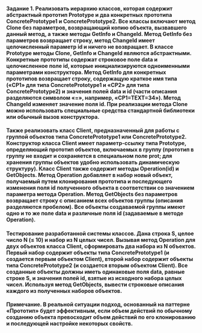 #### Задание 1. Реализовать иерархию классов, которая содержит абстрактный прототип Prototype и два конкретных прототипа ConcretePrototype1 и ConcretePrototype2. Все классы включают метод Clone без параметров, возвращающий копию объекта, вызвавшего данный метод, а также методы GetInfo и ChangeId. Метод GetInfo без параметров возвращает строку, метод ChangeId имеет целочисленный параметр id и ничего не возвращает. В классе Prototype методы Clone, GetInfo и ChangeId являются абстрактными. Конкретные прототипы содержат строковое поле data и целочисленное поле id, которые инициализируются одноименными параметрами конструктора. Метод GetInfo для конкретных прототипов возвращает строку, содержащую краткое имя типа («CP1» для типа ConcretePrototype1 и «CP2» для типа ConcretePrototype2) и значения полей data и id (части описания разделяются символом «=», например, «CP1=TEXT=34»). Метод ChangeId изменяет значение поля id. При реализации метода Clone можно использовать специальные средства стандартной библиотеки или обычный вызов конструктора.

#### Также реализовать класс Client, предназначенный для работы с группой объектов типа ConcretePrototype1 или ConcretePrototype2. Конструктор класса Client имеет параметр-ссылку типа Prototype, определяющий прототип объектов, включаемых в группу (прототип в группу не входит и сохраняется в специальном поле prot; для хранения группы объектов удобно использовать динамическую структуру). Класс Client также содержит методы Operation(id) и GetObjects. Метод Operation добавляет в набор новый объект, получаемый путем клонирования прототипа и последующего изменения поля id полученного объекта в соответствии со значением параметра метода Operation. Метод GetObjects без параметров возвращает строку с описанием всех объектов группы (описания разделяются пробелом). Все объекты создаваемой группы имеют одно и то же поле data и различные поля id (задаваемые в методе Operation).

#### Тестирование разработанной системы классов. Дана строка S, целое число N (≤ 10) и набор из N целых чисел. Вызывая метод Operation для двух объектов класса Client, сформировать два набора из N объектов. Первый набор содержит объекты типа ConcretePrototype1 (и создается первым объектом Client), второй набор содержит объекты типа ConcretePrototype2 (и создается вторым объектом Client). Все созданные объекты должны иметь одинаковые поля data, равные строке S, и значения полей id, взятые из исходного набора целых чисел. Используя метод GetObjects, вывести строковые описания каждого из полученных наборов объектов.

#### Примечание. В реальной ситуации подход, основанный на паттерне «Прототип» будет эффективным, если объем действий по обычному созданию объекта превосходит объем действий по его клонированию и последующей настройке некоторых свойств. 